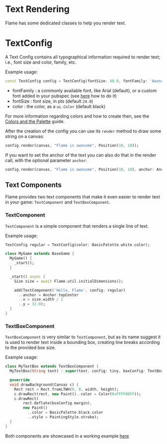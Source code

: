 # Text Rendering

Flame has some dedicated classes to help you render text.

# TextConfig

A Text Config contains all typographical information required to render text; i.e., font size and color, family, etc.

Example usage:

```dart
const TextConfig config = TextConfig(fontSize: 48.0, fontFamily: 'Awesome Font');
```

* fontFamily : a commonly available font, like Arial (default), or a custom font added in your pubspec (see [here](https://flutter.io/custom-fonts/) how to do it)
* fontSize : font size, in pts (default `24.0`)
* color : the color, as a `ui.Color` (default black)

For more information regarding colors and how to create then, see the [Colors and the Palette](/docs/palette.md) guide.

After the creation of the config you can use its `render` method to draw some string on a canvas:

```dart
config.render(canvas, "Flame is awesome", Position(10, 10));
```

If you want to set the anchor of the text you can also do that in the render call, with the optional parameter `anchor`:

```dart
config.render(canvas, "Flame is awesome", Position(10, 10), anchor: Anchor.topCenter);
```

## Text Components

Flame provides two text components that make it even easier to render text in your game: `TextComponent` and `TextBoxComponent`.

### TextComponent

`TextComponent` is a simple component that renders a single line of text.

Example usage:

```dart
TextConfig regular = TextConfig(color: BasicPalette.white.color);

class MyGame extends BaseGame {
  MyGame() {
    _start();
  }

  _start() async {
    Size size = await Flame.util.initialDimensions();

    add(TextComponent('Hello, Flame', config: regular)
      ..anchor = Anchor.topCenter
      ..x = size.width / 2
      ..y = 32.0);
  }
}
```

### TextBoxComponent

`TextBoxComponent` is very similar to `TextComponent`, but as its name suggest it is used to render text inside a bounding box, creating line breaks according to the provided box size.

Example usage:

```dart
class MyTextBox extends TextBoxComponent {
  MyTextBox(String text) : super(text, config: tiny, boxConfig: TextBoxConfig(timePerChar: 0.05));

  @override
  void drawBackground(Canvas c) {
    Rect rect = Rect.fromLTWH(0, 0, width, height);
    c.drawRect(rect, new Paint()..color = Color(0xFFFF00FF));
    c.drawRect(
        rect.deflate(boxConfig.margin),
        new Paint()
          ..color = BasicPalette.black.color
          ..style = PaintingStyle.stroke);
  }
}
```

Both components are showcased in a working example [here](https://github.com/luanpotter/flame/tree/master/doc/examples/text)
